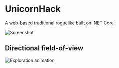 # UnicornHack
A web-based traditional roguelike built on .NET Core 

![Screenshot](https://andriysvyryd.github.io/Screenshot.png)

## Directional field-of-view

![Exploration animation](https://andriysvyryd.github.io/Exploration.gif)
